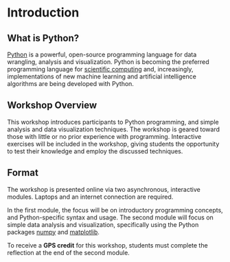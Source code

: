 Introduction
=======================

## What is Python?

[Python][python] is a powerful, open-source programming language for data wrangling, analysis and visualization. Python is becoming the preferred programming language for [scientific computing][scipycomp] and, increasingly, implementations of new machine learning and artificial intelligence algorithms are being developed with Python.

## Workshop Overview

This workshop introduces participants to Python programming, and simple analysis and data visualization techniques. The workshop is geared toward those with little or no prior experience with programming. Interactive exercises will be included in the workshop, giving students the opportunity to test their knowledge and employ the discussed techniques.

## Format
The workshop is presented online via two asynchronous, interactive modules. Laptops and an internet connection are required.

In the first module, the focus will be on introductory programming concepts, and Python-specific syntax and usage. The second module will focus on simple data analysis and visualization, specifically using the Python packages [numpy][numpy] and [matplotlib][plt].

To receive a **GPS credit** for this workshop, students must complete the reflection at the end of the second module.

[python]: https://www.python.org/
[scipycomp]: https://www.scipy.org/about.html
[numpy]: https://numpy.org/
[plt]: https://matplotlib.org/
